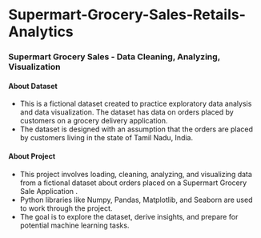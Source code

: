 # Supermart-Grocery-Sales-Retails-Analytics
### Supermart Grocery Sales - Data Cleaning, Analyzing, Visualization

#### About Dataset
* This is a fictional dataset created to practice exploratory data analysis and data visualization. The dataset has data on orders placed by customers on a grocery delivery application.
* The dataset is designed with an assumption that the orders are placed by customers living in the state of Tamil Nadu, India.

#### About Project
* This project involves loading, cleaning, analyzing, and visualizing data from a fictional dataset about orders placed on a Supermart Grocery Sale Application .
* Python libraries like Numpy, Pandas, Matplotlib, and Seaborn are used to work through the project.
* The goal is to explore the dataset, derive insights, and prepare for potential machine learning tasks.
